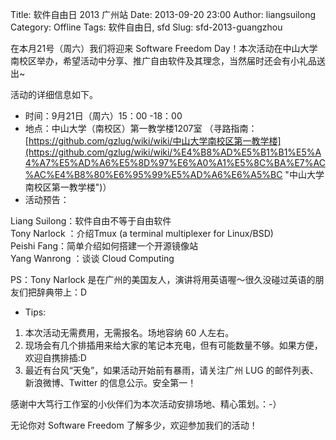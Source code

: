 Title: 软件自由日 2013 广州站
Date: 2013-09-20 23:00
Author: liangsuilong
Category: Offline
Tags: 软件自由日, sfd
Slug: sfd-2013-guangzhou

在本月21号（周六）我们将迎来 Software Freedom
Day！本次活动在中山大学南校区举办，希望活动中分享、推广自由软件及其理念，当然届时还会有小礼品送出~

活动的详细信息如下。

-   时间：9月21日（周六）15：00 -18：00
-   地点：中山大学（南校区）第一教学楼1207室
    （寻路指南：[https://github.com/gzlug/wiki/wiki/中山大学南校区第一教学楼](https://github.com/gzlug/wiki/wiki/%E4%B8%AD%E5%B1%B1%E5%A4%A7%E5%AD%A6%E5%8D%97%E6%A0%A1%E5%8C%BA%E7%AC%AC%E4%B8%80%E6%95%99%E5%AD%A6%E6%A5%BC "中山大学南校区第一教学楼")）
-   活动预告：

Liang Suilong：软件自由不等于自由软件  
Tony Narlock ：介绍Tmux (a terminal multiplexer for Linux/BSD)  
Peishi Fang：简单介绍如何搭建一个开源镜像站  
Yang Wanrong ：谈谈 Cloud Computing

PS：Tony Narlock
是在广州的美国友人，演讲将用英语喔～很久没碰过英语的朋友们把辞典带上：D

-   Tips:

1.  本次活动无需费用，无需报名。场地容纳 60 人左右。
2.  现场会有几个排插用来给大家的笔记本充电，但有可能数量不够。如果方便，欢迎自携排插:D
3.  最近有台风“天兔”，如果活动开始前有暴雨，请关注广州 LUG
    的邮件列表、新浪微博、Twitter 的信息公示。安全第一！

感谢中大笃行工作室的小伙伴们为本次活动安排场地、精心策划。：-）

无论你对 Software Freedom 了解多少，欢迎参加我们的活动！
